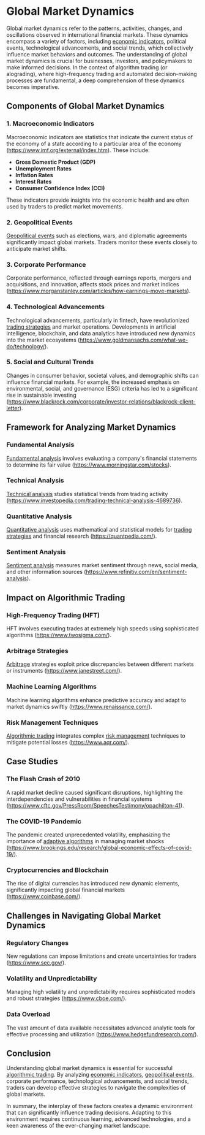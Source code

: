 # Global Market Dynamics

Global market dynamics refer to the patterns, activities, changes, and oscillations observed in international financial markets. These dynamics encompass a variety of factors, including [economic indicators](../e/economic_indicators.md), political events, technological advancements, and social trends, which collectively influence market behaviors and outcomes. The understanding of global market dynamics is crucial for businesses, investors, and policymakers to make informed decisions. In the context of algorithm trading (or alograding), where high-frequency trading and automated decision-making processes are fundamental, a deep comprehension of these dynamics becomes imperative.

## Components of Global Market Dynamics

### 1. Macroeconomic Indicators
Macroeconomic indicators are statistics that indicate the current status of the economy of a state according to a particular area of the economy (https://www.imf.org/external/index.htm). These include:
- **Gross Domestic Product (GDP)**
- **Unemployment Rates**
- **Inflation Rates**
- **Interest Rates**
- **Consumer Confidence Index (CCI)**

These indicators provide insights into the economic health and are often used by traders to predict market movements.

### 2. Geopolitical Events
[Geopolitical events](../g/geopolitical_events.md) such as elections, wars, and diplomatic agreements significantly impact global markets. Traders monitor these events closely to anticipate market shifts.

### 3. Corporate Performance
Corporate performance, reflected through earnings reports, mergers and acquisitions, and innovation, affects stock prices and market indices (https://www.morganstanley.com/articles/how-earnings-move-markets).

### 4. Technological Advancements
Technological advancements, particularly in fintech, have revolutionized [trading strategies](../t/trading_strategies.md) and market operations. Developments in artificial intelligence, blockchain, and data analytics have introduced new dynamics into the market ecosystems (https://www.goldmansachs.com/what-we-do/technology/).

### 5. Social and Cultural Trends
Changes in consumer behavior, societal values, and demographic shifts can influence financial markets. For example, the increased emphasis on environmental, social, and governance (ESG) criteria has led to a significant rise in sustainable investing (https://www.blackrock.com/corporate/investor-relations/blackrock-client-letter).

## Framework for Analyzing Market Dynamics

### Fundamental Analysis
[Fundamental analysis](../f/fundamental_analysis.md) involves evaluating a company's financial statements to determine its fair value (https://www.morningstar.com/stocks).

### Technical Analysis
[Technical analysis](../t/technical_analysis.md) studies statistical trends from trading activity (https://www.investopedia.com/trading-technical-analysis-4689736).

### Quantitative Analysis
[Quantitative analysis](../q/quantitative_analysis.md) uses mathematical and statistical models for [trading strategies](../t/trading_strategies.md) and financial research (https://quantpedia.com/).

### Sentiment Analysis
[Sentiment analysis](../s/sentiment_analysis.md) measures market sentiment through news, social media, and other information sources (https://www.refinitiv.com/en/sentiment-analysis).

## Impact on Algorithmic Trading

### High-Frequency Trading (HFT)
HFT involves executing trades at extremely high speeds using sophisticated algorithms (https://www.twosigma.com/).

### Arbitrage Strategies
[Arbitrage](../a/arbitrage.md) strategies exploit price discrepancies between different markets or instruments (https://www.janestreet.com/).

### Machine Learning Algorithms
Machine learning algorithms enhance predictive accuracy and adapt to market dynamics swiftly (https://www.renaissance.com/).

### Risk Management Techniques
[Algorithmic trading](../a/algorithmic_trading.md) integrates complex [risk management](../r/risk_management.md) techniques to mitigate potential losses (https://www.aqr.com/).

## Case Studies

### The Flash Crash of 2010
A rapid market decline caused significant disruptions, highlighting the interdependencies and vulnerabilities in financial systems (https://www.cftc.gov/PressRoom/SpeechesTestimony/opachilton-41).

### The COVID-19 Pandemic
The pandemic created unprecedented volatility, emphasizing the importance of [adaptive algorithms](../a/adaptive_algorithms.md) in managing market shocks (https://www.brookings.edu/research/global-economic-effects-of-covid-19/).

### Cryptocurrencies and Blockchain
The rise of digital currencies has introduced new dynamic elements, significantly impacting global financial markets (https://www.coinbase.com/).

## Challenges in Navigating Global Market Dynamics

### Regulatory Changes
New regulations can impose limitations and create uncertainties for traders (https://www.sec.gov/).

### Volatility and Unpredictability
Managing high volatility and unpredictability requires sophisticated models and robust strategies (https://www.cboe.com/).

### Data Overload
The vast amount of data available necessitates advanced analytic tools for effective processing and utilization (https://www.hedgefundresearch.com/).

## Conclusion

Understanding global market dynamics is essential for successful [algorithmic trading](../a/algorithmic_trading.md). By analyzing [economic indicators](../e/economic_indicators.md), [geopolitical events](../g/geopolitical_events.md), corporate performance, technological advancements, and social trends, traders can develop effective strategies to navigate the complexities of global markets.

In summary, the interplay of these factors creates a dynamic environment that can significantly influence trading decisions. Adapting to this environment requires continuous learning, advanced technologies, and a keen awareness of the ever-changing market landscape.